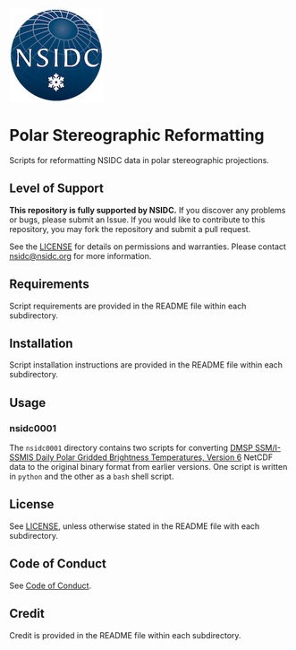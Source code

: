 ![NSIDC logo](/images/NSIDC_logo_2018_poster-1.png)

# Polar Stereographic Reformatting

Scripts for reformatting NSIDC data in polar stereographic projections.

## Level of Support

<b>This repository is fully supported by NSIDC.</b> If you discover any problems or
bugs, please submit an Issue. If you would like to contribute to this
repository, you may fork the repository and submit a pull request.

See the [LICENSE](LICENSE) for details on permissions and warranties. Please
contact nsidc@nsidc.org for more information.

## Requirements

Script requirements are provided in the README file within each subdirectory.


## Installation

Script installation instructions are provided in the README file within each subdirectory.

## Usage

### nsidc0001

The `nsidc0001` directory contains two scripts for converting [DMSP SSM/I-SSMIS
Daily Polar Gridded Brightness Temperatures, Version
6](https://nsidc.org/data/nsidc-0001) NetCDF data to the original binary format
from earlier versions. One script is written in `python` and the other as a
`bash` shell script.


## License

See [LICENSE](LICENSE), unless otherwise stated in the README file with each subdirectory.

## Code of Conduct

See [Code of Conduct](CODE_OF_CONDUCT.md).

## Credit

Credit is provided in the README file within each subdirectory.
